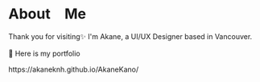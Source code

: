 # About　Me
Thank you for visiting✨ I'm Akane, a UI/UX Designer based in Vancouver. 


<p>🔽 Here is my portfolio　</p>
https://akaneknh.github.io/AkaneKano/
